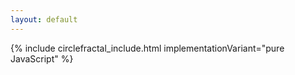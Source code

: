 ```yaml
---
layout: default
---
```


{% include circlefractal_include.html implementationVariant="pure JavaScript" %}
<script type="text/javascript" src="main_javascript.js"></script>


